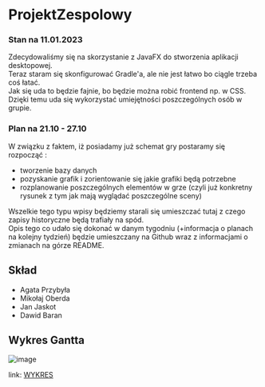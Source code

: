 # ProjektZespolowy

### Stan na 11.01.2023 
Zdecydowaliśmy się na skorzystanie z JavaFX do stworzenia aplikacji desktopowej.   
Teraz staram się skonfigurować Gradle'a, ale nie jest łatwo bo ciągle trzeba coś łatać.   
Jak się uda to będzie fajnie, bo będzie można robić frontend np. w CSS.   
Dzięki temu uda się wykorzystać umiejętności poszczególnych osób w grupie.

### Plan na 21.10 - 27.10 
 W związku z faktem, iż posiadamy już schemat gry 
 postaramy się rozpocząć : 
 - tworzenie bazy danych
 - pozyskanie grafik i zorientowanie się jakie grafiki będą potrzebne
 - rozplanowanie poszczególnych elementów w grze (czyli już konkretny rysunek z tym jak mają wyglądać poszczególne sceny)
 
 Wszelkie tego typu wpisy będziemy starali się umieszczać tutaj z czego zapisy historyczne będą trafiały na spód. \
 Opis tego co udało się dokonać w danym tygodniu (+informacja o planach na kolejny tydzień) będzie umieszczany na Github wraz z informacjami o zmianach na górze README. 


## Skład
- Agata Przybyła
- Mikołaj Oberda
- Jan Jaskot
- Dawid Baran

## Wykres Gantta
![image](https://user-images.githubusercontent.com/30911232/202927463-fc74a21e-7eea-42df-bfa9-189ec400afd4.png)

link: [WYKRES](https://ujchmura-my.sharepoint.com/:x:/g/personal/agata_przybyla_student_uj_edu_pl/ESFl50eqvjtIpwKqJm-zEi4BTmb2M5isuas0EjX2FdUe7w?e=wjsm1w&fbclid=IwAR2RlqV_sdTlCeNBTGUmerafoCQggIXjdZC1b5rxjQ4UAcj5KGu_keP1oDU)


